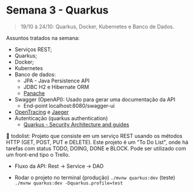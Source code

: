 # Semana 3 - Quarkus

> 19/10 à 24/10: Quarkus, Docker, Kubernetes e Banco de Dados.


Assuntos tratados na semana:
* Serviços REST;
* Quarkus;
* Docker;
* Kubernetes
* Banco de dados:
	* JPA - Java Persistence API
	* JDBC H2 e Hibernate ORM
	* [Panache](https://quarkus.io/guides/hibernate-orm-panache)
* Swagger (OpenAPI): Usado para gerar uma documentação da API
	* End-point localhost:8080/swagger-ui
* [OpenTracing](https://quarkus.io/guides/opentracing) e [Jaeger](https://www.jaegertracing.io/docs/1.20/getting-started/)
* Autenticação (quarkus authentication)
	* [Quarkus - Security Architecture and guides](https://quarkus.io/guides/security)


:file_folder: todolist: Projeto que consiste em um serviço REST usando os métodos HTTP (GET, POST, PUT e DELETE).
Este projeto é um "To Do List", onde há tarefas com status TODO, DOING, DONE e BLOCK. Pode ser utilizado com um front-end tipo o Trello.


- Fluxo da API:
	Rest -> Service -> DAO

- Rodar o projeto no terminal
	(produção) `./mvnw quarkus:dev`
	(teste) `./mvnw quarkus:dev -Dquarkus.profile=test`

